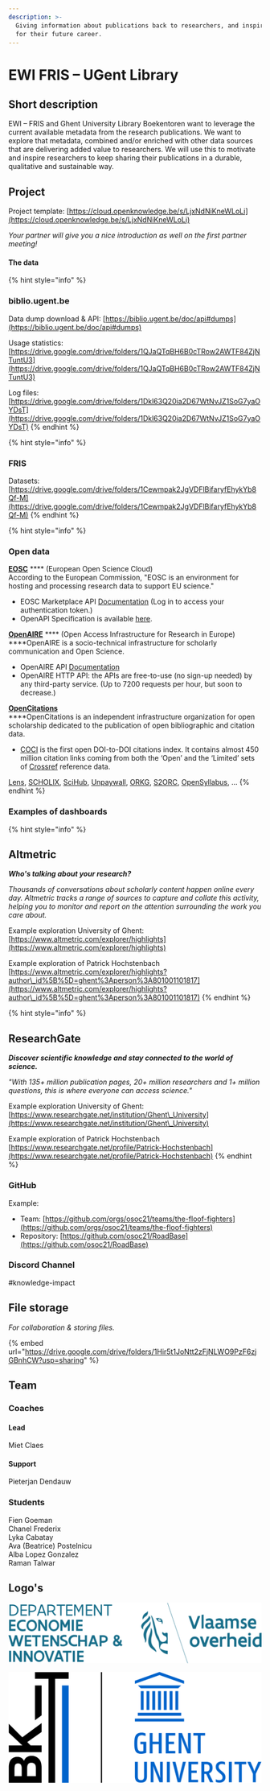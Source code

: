 ```yaml
---
description: >-
  Giving information about publications back to researchers, and inspire them
  for their future career.
---
```


# EWI FRIS – UGent Library

## Short description

EWI – FRIS and Ghent University Library Boekentoren want to leverage the current available metadata from the research publications. We want to explore that metadata, combined and/or enriched with other data sources that are delivering added value to researchers. We will use this to motivate and inspire researchers to keep sharing their publications in a durable, qualitative and sustainable way.

## Project

Project template: [https://cloud.openknowledge.be/s/LjxNdNiKneWLoLi](https://cloud.openknowledge.be/s/LjxNdNiKneWLoLi)

_Your partner will give you a nice introduction as well on the first partner meeting!_

#### The data

{% hint style="info" %}
### biblio.ugent.be

Data dump download & API: [https://biblio.ugent.be/doc/api#dumps](https://biblio.ugent.be/doc/api#dumps)

Usage statistics: [https://drive.google.com/drive/folders/1QJaQTqBH6B0cTRow2AWTF84ZjNTuntU3](https://drive.google.com/drive/folders/1QJaQTqBH6B0cTRow2AWTF84ZjNTuntU3)

Log files: [https://drive.google.com/drive/folders/1Dkl63Q20ia2D67WtNvJZ1SoG7yaOYDsT](https://drive.google.com/drive/folders/1Dkl63Q20ia2D67WtNvJZ1SoG7yaOYDsT)
{% endhint %}

{% hint style="info" %}
### FRIS

Datasets: [https://drive.google.com/drive/folders/1Cewmpak2JgVDFlBifaryfEhykYb8Qf-M](https://drive.google.com/drive/folders/1Cewmpak2JgVDFlBifaryfEhykYb8Qf-M)
{% endhint %}

{% hint style="info" %}
### Open data



[**EOSC**](https://marketplace.eosc-portal.eu/) **** (European Open Science Cloud)\
According to the European Commission, "EOSC is an environment for hosting and processing research data to support EU science."

* EOSC Marketplace API [Documentation](https://marketplace.eosc-portal.eu/api\_docs/) (Log in to access your authentication token.)
* OpenAPI Specification is available [here](https://marketplace.eosc-portal.eu/api\_docs/swagger/index.html?urls.primaryName=Ordering%20API%20V1%20Docs).



[**OpenAIRE**](https://graph.openaire.eu/develop/) **** (Open Access Infrastructure for Research in Europe)\
****OpenAIRE is a socio-technical infrastructure for scholarly communication and Open Science.

* OpenAIRE API [Documentation](https://graph.openaire.eu/develop/overview.html)
* OpenAIRE HTTP API: the APIs are free-to-use (no sign-up needed) by any third-party service. (Up to 7200 requests per hour, but soon to decrease.)



****[**OpenCitations**](http://opencitations.net/)****\
****OpenCitations is an independent infrastructure organization for open scholarship dedicated to the publication of open bibliographic and citation data.

* [COCI](http://opencitations.net/index/coci) is the first open DOI-to-DOI citations index. It contains almost 450 million citation links coming from both the ‘Open’ and the ‘Limited’ sets of [Crossref](https://www.crossref.org/) reference data.



[Lens](https://www.lens.org/lens/search/patent/list?p=4\&n=10\&s=\_score\&d=%2B\&f=false\&e=false\&l=en\&authorField=author\&dateFilterField=publishedDate\&orderBy=%2B\_score\&presentation=false\&preview=true\&stemmed=true\&useAuthorId=false\&applicant.must=UNIV%20GENT\&publishedDate.from=2018-01-01\&publishedDate.to=2022-01-01), [SCHOLIX](http://www.scholix.org), [SciHub](https://sci-hub.ru/database), [Unpaywall](http://unpaywall.org), [ORKG](https://www.orkg.org/orkg/), [S2ORC](https://allenai.org/data/s2orc), [OpenSyllabus](https://opensyllabus.org/), ...
{% endhint %}

### Examples of dashboards

{% hint style="info" %}
## Altmetric

_**Who's talking about your research?**_

_Thousands of conversations about scholarly content happen online every day. Altmetric tracks a range of sources to capture and collate this activity, helping you to monitor and report on the attention surrounding the work you care about._

Example exploration University of Ghent: [https://www.altmetric.com/explorer/highlights](https://www.altmetric.com/explorer/highlights)

Example exploration of Patrick Hochstenbach [https://www.altmetric.com/explorer/highlights?author\_id%5B%5D=ghent%3Aperson%3A801001101817](https://www.altmetric.com/explorer/highlights?author\_id%5B%5D=ghent%3Aperson%3A801001101817)
{% endhint %}

{% hint style="info" %}
## ResearchGate

_**Discover scientific knowledge and stay connected to the world of science.**_

_"With 135+ million publication pages, 20+ million researchers and 1+ million questions, this is where everyone can access science."_

Example exploration University of Ghent:\
[https://www.researchgate.net/institution/Ghent\_University](https://www.researchgate.net/institution/Ghent\_University)

Example exploration of Patrick Hochstenbach [https://www.researchgate.net/profile/Patrick-Hochstenbach](https://www.researchgate.net/profile/Patrick-Hochstenbach)
{% endhint %}



### GitHub

Example:

* Team: [https://github.com/orgs/osoc21/teams/the-floof-fighters](https://github.com/orgs/osoc21/teams/the-floof-fighters)
* Repository: [https://github.com/osoc21/RoadBase](https://github.com/osoc21/RoadBase)

### **Discord Channel**

\#knowledge-impact

## File storage

_For collaboration & storing files._&#x20;

{% embed url="https://drive.google.com/drive/folders/1Hir5t1JoNtt2zFjNLWO9PzF6zjGBnhCW?usp=sharing" %}

## Team

### Coaches

#### Lead

Miet Claes

#### Support

Pieterjan Dendauw

### Students

Fien Goeman\
Chanel Frederix\
Lyka Cabatay\
Ava (Beatrice) Postelnicu\
Alba Lopez Gonzalez\
Raman Talwar

## Logo's

![Logo EWI FRIS & Vlaanderen in SVG](<../.gitbook/assets/osoc-logo-ewi-fris-vlaanderen (2).svg>)

![Logo University Library Ghent Boekentoren in SVG](../.gitbook/assets/boekentoren-ugent-logo.svg)

